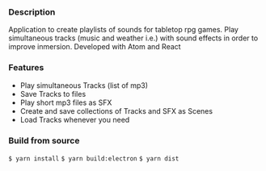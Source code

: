 ### Description

Application to create playlists of sounds for tabletop rpg games. Play simultaneous tracks (music and weather i.e.) with sound effects in order to improve inmersion.
Developed with Atom and React

### Features

- Play simultaneous Tracks (list of mp3)
- Save Tracks to files
- Play short mp3 files as SFX
- Create and save collections of Tracks and SFX as Scenes
- Load Tracks whenever you need

### Build from source

`$ yarn install`
`$ yarn build:electron`
`$ yarn dist`

